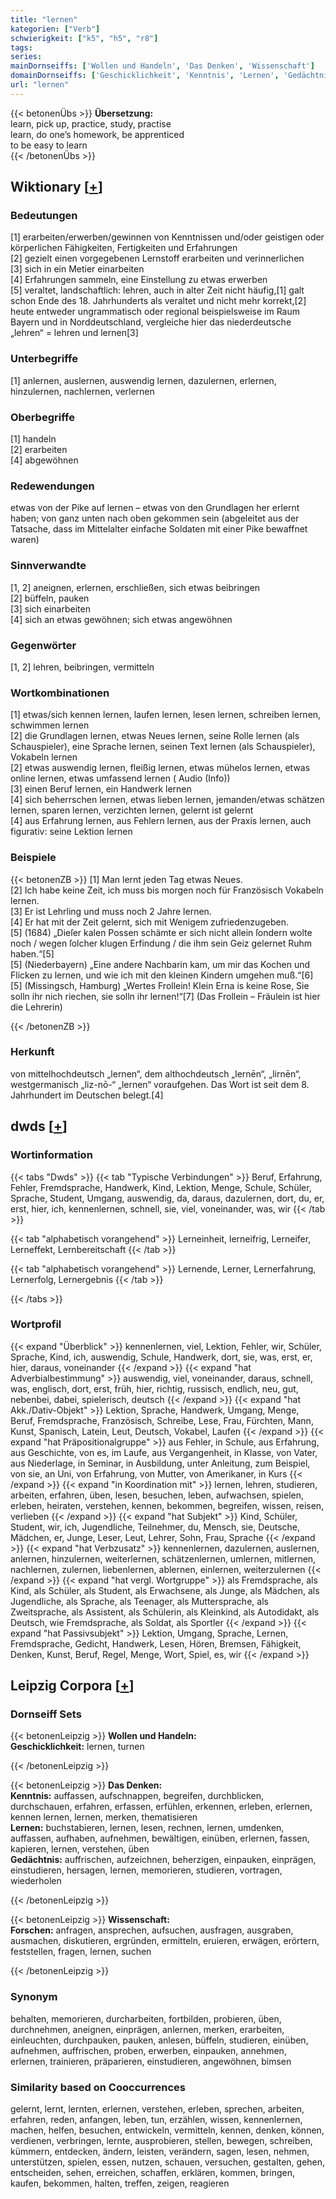 ```yaml
---
title: "lernen"
kategorien: ["Verb"]
schwierigkeit: ["k5", "h5", "r8"]
tags:
series:
mainDornseiffs: ['Wollen und Handeln', 'Das Denken', 'Wissenschaft']
domainDornseiffs: ['Geschicklichkeit', 'Kenntnis', 'Lernen', 'Gedächtnis', 'Forschen']
url: "lernen"
---
```


{{< betonenÜbs >}}
**Übersetzung:**  
learn, pick up, practice, study, practise  
learn, do one’s homework, be apprenticed  
to be easy to learn  
{{< /betonenÜbs >}}

## Wiktionary [[+](https://de.wiktionary.org/wiki/lernen)]

### Bedeutungen
[1] erarbeiten/erwerben/gewinnen von Kenntnissen und/oder geistigen oder körperlichen Fähigkeiten, Fertigkeiten und Erfahrungen  
[2] gezielt einen vorgegebenen Lernstoff erarbeiten und verinnerlichen  
[3] sich in ein Metier einarbeiten  
[4] Erfahrungen sammeln, eine Einstellung zu etwas erwerben  
[5] veraltet, landschaftlich: lehren, auch in alter Zeit nicht häufig,[1] galt schon Ende des 18. Jahrhunderts als veraltet und nicht mehr korrekt,[2] heute entweder ungrammatisch oder regional beispielsweise im Raum Bayern und in Norddeutschland, vergleiche hier das niederdeutsche „lehren“ = lehren und lernen[3]  

### Unterbegriffe
[1] anlernen, auslernen, auswendig lernen, dazulernen, erlernen, hinzulernen, nachlernen, verlernen  

### Oberbegriffe
[1] handeln  
[2] erarbeiten  
[4] abgewöhnen  

### Redewendungen
etwas von der Pike auf lernen  – etwas von den Grundlagen her erlernt haben; von ganz unten nach oben gekommen sein (abgeleitet aus der Tatsache, dass im Mittelalter einfache Soldaten mit einer Pike bewaffnet waren)  

### Sinnverwandte
[1, 2] aneignen, erlernen, erschließen, sich etwas beibringen  
[2] büffeln, pauken  
[3] sich einarbeiten  
[4] sich an etwas gewöhnen; sich etwas angewöhnen  

### Gegenwörter
[1, 2] lehren, beibringen, vermitteln  

### Wortkombinationen
[1] etwas/sich kennen lernen, laufen lernen, lesen lernen, schreiben lernen, schwimmen lernen  
[2] die Grundlagen lernen, etwas Neues lernen, seine Rolle lernen (als Schauspieler),  eine Sprache lernen, seinen Text lernen (als Schauspieler), Vokabeln lernen  
[2] etwas auswendig lernen, fleißig lernen, etwas mühelos lernen, etwas online lernen, etwas umfassend lernen ( Audio (Info))  
[3] einen Beruf lernen, ein Handwerk lernen  
[4] sich beherrschen lernen, etwas lieben lernen, jemanden/etwas schätzen lernen, sparen lernen, verzichten lernen, gelernt ist gelernt  
[4] aus Erfahrung lernen, aus Fehlern lernen, aus der Praxis lernen, auch figurativ: seine Lektion lernen  

### Beispiele
{{< betonenZB >}}
[1] Man lernt jeden Tag etwas Neues.  
[2] Ich habe keine Zeit, ich muss bis morgen noch für Französisch Vokabeln lernen.  
[3] Er ist Lehrling und muss noch 2 Jahre lernen.  
[4] Er hat mit der Zeit gelernt, sich mit Wenigem zufriedenzugeben.  
[5] (1684) „Dieſer kalen Possen schämte er sich nicht allein ſondern wolte noch / wegen ſolcher klugen Erfindung / die ihm sein Geiz gelernet Ruhm haben.“[5]  
[5] (Niederbayern) „Eine andere Nachbarin kam, um mir das Kochen und Flicken zu lernen, und wie ich mit den kleinen Kindern umgehen muß.“[6]  
[5] (Missingsch, Hamburg) „Wertes Frollein! Klein Erna is keine Rose, Sie solln ihr nich riechen, sie solln ihr lernen!“[7] (Das Frollein – Fräulein ist hier die Lehrerin)  

{{< /betonenZB >}}
### Herkunft
von mittelhochdeutsch „lernen“, dem althochdeutsch „lernēn“, „lirnēn“, westgermanisch „liz-nō-“ „lernen“ voraufgehen. Das Wort ist seit dem 8. Jahrhundert im Deutschen belegt.[4]  



## dwds [[+](https://www.dwds.de/wb/lernen)]

### Wortinformation
{{< tabs "Dwds" >}}
{{< tab "Typische Verbindungen" >}}
Beruf, Erfahrung, Fehler, Fremdsprache, Handwerk, Kind, Lektion, Menge, Schule, Schüler, Sprache, Student, Umgang, auswendig, da, daraus, dazulernen, dort, du, er, erst, hier, ich, kennenlernen, schnell, sie, viel, voneinander, was, wir
{{< /tab >}}

{{< tab "alphabetisch vorangehend" >}}
Lerneinheit, lerneifrig, Lerneifer, Lerneffekt, Lernbereitschaft
{{< /tab >}}

{{< tab "alphabetisch vorangehend" >}}
Lernende, Lerner, Lernerfahrung, Lernerfolg, Lernergebnis
{{< /tab >}}

{{< /tabs >}}

### Wortprofil
{{< expand "Überblick" >}} kennenlernen, viel, Lektion, Fehler, wir, Schüler, Sprache, Kind, ich, auswendig, Schule, Handwerk, dort, sie, was, erst, er, hier, daraus, voneinander {{< /expand >}}
{{< expand "hat Adverbialbestimmung" >}} auswendig, viel, voneinander, daraus, schnell, was, englisch, dort, erst, früh, hier, richtig, russisch, endlich, neu, gut, nebenbei, dabei, spielerisch, deutsch {{< /expand >}}
{{< expand "hat Akk./Dativ-Objekt" >}} Lektion, Sprache, Handwerk, Umgang, Menge, Beruf, Fremdsprache, Französisch, Schreibe, Lese, Frau, Fürchten, Mann, Kunst, Spanisch, Latein, Leut, Deutsch, Vokabel, Laufen {{< /expand >}}
{{< expand "hat Präpositionalgruppe" >}} aus Fehler, in Schule, aus Erfahrung, aus Geschichte, von es, im Laufe, aus Vergangenheit, in Klasse, von Vater, aus Niederlage, in Seminar, in Ausbildung, unter Anleitung, zum Beispiel, von sie, an Uni, von Erfahrung, von Mutter, von Amerikaner, in Kurs {{< /expand >}}
{{< expand "in Koordination mit" >}} lernen, lehren, studieren, arbeiten, erfahren, üben, lesen, besuchen, leben, aufwachsen, spielen, erleben, heiraten, verstehen, kennen, bekommen, begreifen, wissen, reisen, verlieben {{< /expand >}}
{{< expand "hat Subjekt" >}} Kind, Schüler, Student, wir, ich, Jugendliche, Teilnehmer, du, Mensch, sie, Deutsche, Mädchen, er, Junge, Leser, Leut, Lehrer, Sohn, Frau, Sprache {{< /expand >}}
{{< expand "hat Verbzusatz" >}} kennenlernen, dazulernen, auslernen, anlernen, hinzulernen, weiterlernen, schätzenlernen, umlernen, mitlernen, nachlernen, zulernen, liebenlernen, ablernen, einlernen, weiterzulernen {{< /expand >}}
{{< expand "hat vergl. Wortgruppe" >}} als Fremdsprache, als Kind, als Schüler, als Student, als Erwachsene, als Junge, als Mädchen, als Jugendliche, als Sprache, als Teenager, als Muttersprache, als Zweitsprache, als Assistent, als Schülerin, als Kleinkind, als Autodidakt, als Deutsch, wie Fremdsprache, als Soldat, als Sportler {{< /expand >}}
{{< expand "hat Passivsubjekt" >}} Lektion, Umgang, Sprache, Lernen, Fremdsprache, Gedicht, Handwerk, Lesen, Hören, Bremsen, Fähigkeit, Denken, Kunst, Beruf, Regel, Menge, Wort, Spiel, es, wir {{< /expand >}}

## Leipzig Corpora [[+](https://corpora.uni-leipzig.de/en/res?word=lernen&corpusId=deu_newscrawl-public_2018)]

### Dornseiff Sets
{{< betonenLeipzig >}}
**Wollen und Handeln:**  
**Geschicklichkeit:** lernen, turnen  

{{< /betonenLeipzig >}}


{{< betonenLeipzig >}}
**Das Denken:**  
**Kenntnis:** auffassen, aufschnappen, begreifen, durchblicken, durchschauen, erfahren, erfassen, erfühlen, erkennen, erleben, erlernen, kennen lernen, lernen, merken, thematisieren  
**Lernen:** buchstabieren, lernen, lesen, rechnen, lernen, umdenken, auffassen, aufhaben, aufnehmen, bewältigen, einüben, erlernen, fassen, kapieren, lernen, verstehen, üben  
**Gedächtnis:** auffrischen, aufzeichnen, beherzigen, einpauken, einprägen, einstudieren, hersagen, lernen, memorieren, studieren, vortragen, wiederholen  

{{< /betonenLeipzig >}}


{{< betonenLeipzig >}}
**Wissenschaft:**  
**Forschen:** anfragen, ansprechen, aufsuchen, ausfragen, ausgraben, ausmachen, diskutieren, ergründen, ermitteln, eruieren, erwägen, erörtern, feststellen, fragen, lernen, suchen  

{{< /betonenLeipzig >}}

### Synonym
behalten, memorieren, durcharbeiten, fortbilden, probieren, üben, durchnehmen, aneignen, einprägen, anlernen, merken, erarbeiten, einleuchten, durchpauken, pauken, anlesen, büffeln, studieren, einüben, aufnehmen, auffrischen, proben, erwerben, einpauken, annehmen, erlernen, trainieren, präparieren, einstudieren, angewöhnen, bimsen


### Similarity based on Cooccurrences
gelernt, lernt, lernten, erlernen, verstehen, erleben, sprechen, arbeiten, erfahren, reden, anfangen, leben, tun, erzählen, wissen, kennenlernen, machen, helfen, besuchen, entwickeln, vermitteln, kennen, denken, können, verdienen, verbringen, lernte, ausprobieren, stellen, bewegen, schreiben, kümmern, entdecken, ändern, leisten, verändern, sagen, lesen, nehmen, unterstützen, spielen, essen, nutzen, schauen, versuchen, gestalten, gehen, entscheiden, sehen, erreichen, schaffen, erklären, kommen, bringen, kaufen, bekommen, halten, treffen, zeigen, reagieren

